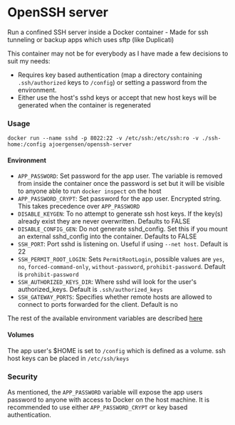 OpenSSH server
==============

Run a confined SSH server inside a Docker container - Made for ssh tunneling or backup apps which uses sftp (like Duplicati)

This container may not be for everybody as I have made a few decisions to suit my needs:

- Requires key based authentication (map a directory containing `.ssh/authorized` keys to `/config`) or setting a password from the environment.
- Either use the host's sshd keys or accept that new host keys will be generated when the container is regenerated

### Usage

```docker run --name sshd -p 8022:22 -v /etc/ssh:/etc/ssh:ro -v ./ssh-home:/config ajoergensen/openssh-server```

#### Environment

- `APP_PASSWORD`: Set password for the app user. The variable is removed from inside the container once the password is set but it will be visible to anyone able to run `docker inspect` on the host
- `APP_PASSWORD_CRYPT`: Set password for the app user. Encrypted string. This takes precedence over `APP_PASSWORD`
- `DISABLE_KEYGEN`: To no attempt to generate ssh host keys. If the key(s) already exist they are never overwritten. Defaults to FALSE
- `DISABLE_CONFIG_GEN`: Do not generate sshd_config. Set this if you mount an external sshd_config into the container. Defaults to FALSE
- `SSH_PORT`: Port sshd is listening on. Useful if using `--net host`. Default is 22
- `SSH_PERMIT_ROOT_LOGIN`: Sets `PermitRootLogin`, possible values are `yes`, `no`, `forced-command-only`, `without-password`, `prohibit-password`. Default is `prohibit-password`
- `SSH_AUTHORIZED_KEYS_DIR`: Where sshd will look for the user's authorized_keys. Default is `.ssh/authorized_keys`
- `SSH_GATEWAY_PORTS`: Specifies whether remote hosts are allowed to connect to ports forwarded for the client. Default is no

The rest of the available environment variables are described [here](https://github.com/ajoergensen/baseimage-alpine#environment)

#### Volumes

The app user's $HOME is set to `/config` which is defined as a volume. ssh host keys can be placed in `/etc/ssh/keys`

### Security

As mentioned, the `APP_PASSWORD` variable will expose the app users password to anyone with access to Docker on the host machine. It is recommended to use either `APP_PASSWORD_CRYPT` or key based authentication.
